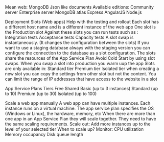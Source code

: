 Mean web:
	MongoDB
		Json like documents
		Available editions:
			Community server
			Enterprise server
			MongoDB atlas
	Express
	AngularJS
	Node.js

Deployment Slots (Web apps)
	Help with the testing and rollout
	Each slot has a different host name and is a different instance of the web app
	One slot is the Production slot
	Against these slots you can run tests such as :
		Integration tests
		Acceptance tests
		Capacity tests
	A slot swap is instantaneously. (It changes the configuration between the slots)
		If you want to use a staging database always with the staging version you can configure the connection to the database as a slot configuration.
	The slots share the resources of the App Service Plan
	Avoid Cold Start by using slot swaps. When you swap a slot into production you warm uup the app
	Slots are only available in:
		Standard tier
		Premium tier
		Isolated tier
	when creating a new slot you can copy the settings from other slot but not the content.
	You can limit the range of IP addresses that have access to the website in a slot

App Service Plans Tiers
	Free
	Shared
	Basic (up to 3 instances)
	Standard (up to 10)
	Premium (up to 30)
	Isolated (up to 100)

Scale a web app manually
	A web app can have multiple instances. Each instance runs on a virtual machine.
	The app service plan specifies the OS (Windows or Linux), the hardware, memory, etc
	When there are more than one app in an App Service Plan they will scale together. They need to have the same scaling requirements.
	Scale out: Add more instances up to the level of your selected tier
	When to scale up? Monitor:
		CPU utilization
		Memory occupancy
		Disk queue length
	
	
	
	